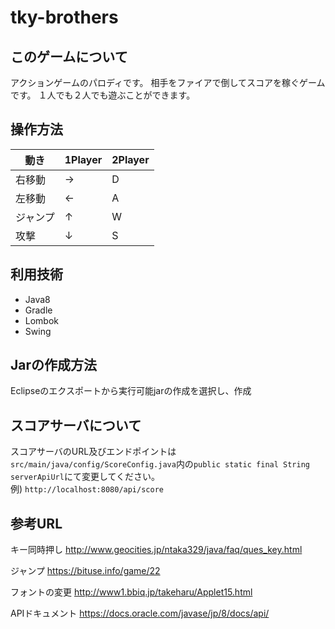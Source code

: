 # tky-brothers

## このゲームについて

アクションゲームのパロディです。
相手をファイアで倒してスコアを稼ぐゲームです。
１人でも２人でも遊ぶことができます。

## 操作方法

|動き|1Player|2Player|
|---|-------|-------|
|右移動|→|D|
|左移動|←|A|
|ジャンプ|↑|W|
|攻撃|↓|S|

## 利用技術

- Java8
- Gradle
- Lombok
- Swing

## Jarの作成方法

Eclipseのエクスポートから実行可能jarの作成を選択し、作成

## スコアサーバについて

スコアサーバのURL及びエンドポイントは`src/main/java/config/ScoreConfig.java`内の`public static final String serverApiUrl`にて変更してください。  
例) `http://localhost:8080/api/score`

## 参考URL

キー同時押し
http://www.geocities.jp/ntaka329/java/faq/ques_key.html

ジャンプ
https://bituse.info/game/22

フォントの変更
http://www1.bbiq.jp/takeharu/Applet15.html

APIドキュメント
https://docs.oracle.com/javase/jp/8/docs/api/
